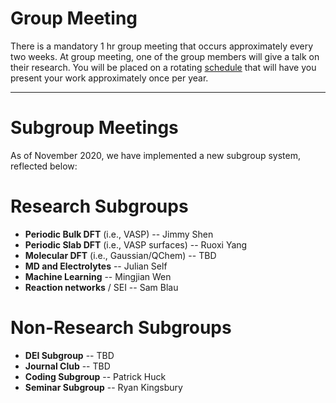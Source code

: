 # Group Meeting <a name="group"></a>
There is a mandatory 1 hr group meeting that occurs approximately every two weeks. At
 group meeting, one of the group members will give a talk on their research. You
 will be placed on a rotating [schedule](https://sites.google.com/a/lbl.gov/perssongroup/group-meeting) that will have you present your work approximately once per year.

---

# Subgroup Meetings <a name="sub"></a>
As of November 2020, we have implemented a new subgroup system, reflected below:

# Research Subgroups <a name="sgs"></a>
* **Periodic Bulk DFT** (i.e., VASP) -- Jimmy Shen
* **Periodic Slab DFT** (i.e., VASP surfaces) -- Ruoxi Yang
* **Molecular DFT** (i.e., Gaussian/QChem) -- TBD
* **MD and Electrolytes** -- Julian Self
* **Machine Learning** -- Mingjian Wen
* **Reaction networks** / SEI -- Sam Blau

# Non-Research Subgroups <a name="sgs"></a>

* **DEI Subgroup** -- TBD
* **Journal Club** -- TBD
* **Coding Subgroup** -- Patrick Huck
* **Seminar Subgroup** -- Ryan Kingsbury
